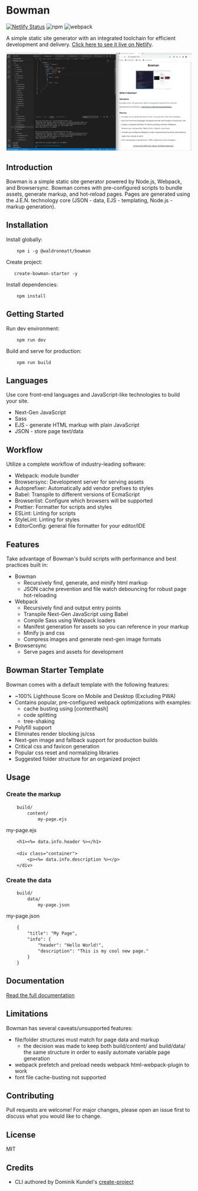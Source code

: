 # Bowman

[![Netlify Status](https://api.netlify.com/api/v1/badges/981f8252-c7bd-4215-8b05-60aee8402a2d/deploy-status)](https://app.netlify.com/sites/bowman/deploys) ![npm](https://img.shields.io/npm/v/@waldronmatt/bowman) ![webpack](https://img.shields.io/badge/webpack-4.43.0-green)

A simple static site generator with an integrated toolchain for efficient development and delivery. [Click here to see it live on Netlify](https://bowman.netlify.app).

![](bowman.gif)

## Introduction

Bowman is a simple static site generator powered by Node.js, Webpack, and Browsersync. Bowman comes with pre-configured scripts to bundle assets, generate markup, and hot-reload pages. Pages are generated using the J.E.N. technology core (JSON - data, EJS - templating, Node.js - markup generation).

## Installation

Install globally:

        npm i -g @waldronmatt/bowman

Create project:

       create-bowman-starter -y
        
Install dependencies:

        npm install

## Getting Started

Run dev environment:

        npm run dev

Build and serve for production:

        npm run build

## Languages
Use core front-end languages and JavaScript-like technologies to build your site.
- Next-Gen JavaScript
- Sass
- EJS - generate HTML markup with plain JavaScript
- JSON - store page text/data

## Workflow
Utilize a complete workflow of industry-leading software:
- Webpack: module bundler
- Browsersync: Development server for serving assets
- Autoprefixer: Automatically add vendor prefixes to styles
- Babel: Transpile to different versions of EcmaScript
- Browserlist: Configure which browsers will be supported
- Prettier: Formatter for scripts and styles
- ESLint: Linting for scripts
- StyleLint: Linting for styles
- EditorConfig: general file formatter for your editor/IDE

## Features
Take advantage of Bowman's build scripts with performance and best practices built in:
- Bowman
    - Recursively find, generate, and minify html markup
    - JSON cache prevention and file watch debouncing for robust page hot-reloading
- Webpack
    - Recursively find and output entry points
    - Transpile Next-Gen JavaScript using Babel
    - Compile Sass using Webpack loaders
    - Manifest generation for assets so you can reference in your markup
    - Minify js and css
    - Compress images and generate next-gen image formats
- Browsersync
    - Serve pages and assets for development

## Bowman Starter Template
Bowman comes with a default template with the following features:
- ~100% Lighthouse Score on Mobile and Desktop (Excluding PWA)
- Contains popular, pre-configured webpack optimizations with examples:
    - cache busting using [contenthash]
    - code splitting
    - tree-shaking
- Polyfill support
- Eliminates render blocking js/css
- Next-gen image and fallback support for production builds
- Critical css and favicon generation
- Popular css reset and normalizing libraries
- Suggested folder structure for an organized project

## Usage

### Create the markup

        build/
            content/
                my-page.ejs

my-page.ejs

        <h1><%= data.info.header %></h1>

        <div class="container">
            <p><%= data.info.description %></p>
        </div>

### Create the data

        build/
            data/
                my-page.json

my-page.json

        {
            "title": "My Page",
            "info": {
                "header": "Hello World!",
                "description": "This is my cool new page."
            }
        }

## Documentation
[Read the full documentation](https://waldronmatt.github.io/bowman/)

## Limitations
Bowman has several caveats/unsupported features:
- file/folder structures must match for page data and markup
    - the decision was made to keep both build/content/ and build/data/ the same structure in order to easily automate variable page generation
- webpack prefetch and preload needs webpack html-webpack-plugin to work
- font file cache-busting not supported

## Contributing

Pull requests are welcome! For major changes, please open an issue first to discuss what you would like to change.

## License

MIT

## Credits

- CLI authored by Dominik Kundel's [create-project](https://github.com/dkundel/create-project)
